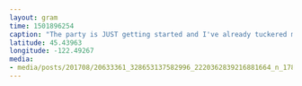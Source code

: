 ```yaml
---
layout: gram
time: 1501896254
caption: "The party is JUST getting started and I've already tuckered myself out. #pickathon #selfcare"
latitude: 45.43963
longitude: -122.49267
media:
- media/posts/201708/20633361_328653137582996_2220362839216881664_n_17892591805026770.jpg
---
```

